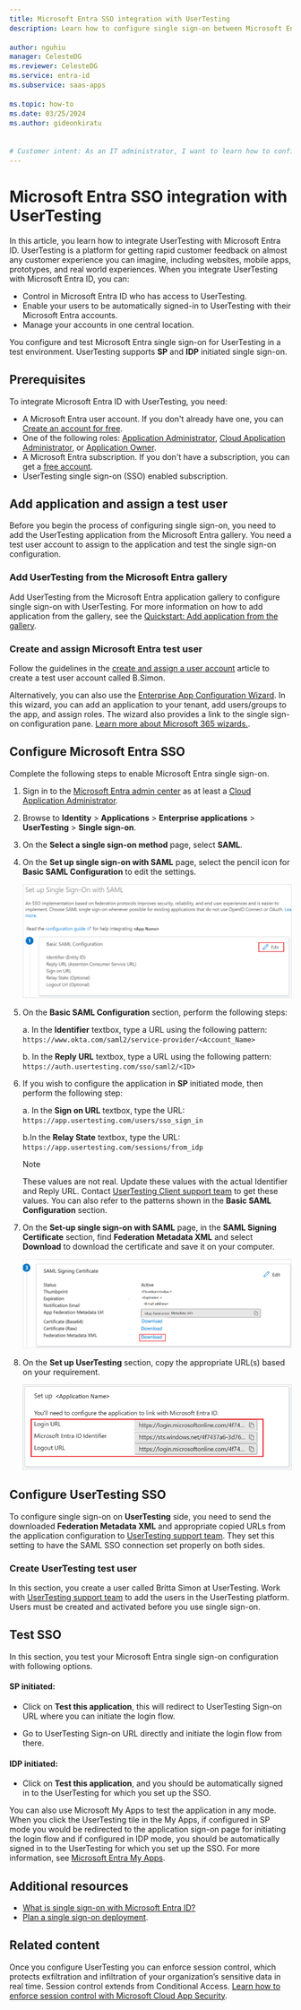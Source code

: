 ```yaml
---
title: Microsoft Entra SSO integration with UserTesting
description: Learn how to configure single sign-on between Microsoft Entra ID and UserTesting.

author: nguhiu
manager: CelesteDG
ms.reviewer: CelesteDG
ms.service: entra-id
ms.subservice: saas-apps

ms.topic: how-to
ms.date: 03/25/2024
ms.author: gideonkiratu


# Customer intent: As an IT administrator, I want to learn how to configure single sign-on between Microsoft Entra ID and UserTesting so that I can control who has access to UserTesting, enable automatic sign-in with Microsoft Entra accounts, and manage my accounts in one central location.
---
```


# Microsoft Entra SSO integration with UserTesting

In this article, you learn how to integrate UserTesting with Microsoft Entra ID. UserTesting is a platform for getting rapid customer feedback on almost any customer experience you can imagine, including websites, mobile apps, prototypes, and real world experiences. When you integrate UserTesting with Microsoft Entra ID, you can:

* Control in Microsoft Entra ID who has access to UserTesting.
* Enable your users to be automatically signed-in to UserTesting with their Microsoft Entra accounts.
* Manage your accounts in one central location.

You configure and test Microsoft Entra single sign-on for UserTesting in a test environment. UserTesting supports **SP** and **IDP** initiated single sign-on.

## Prerequisites

To integrate Microsoft Entra ID with UserTesting, you need:

* A Microsoft Entra user account. If you don't already have one, you can [Create an account for free](https://azure.microsoft.com/free/?WT.mc_id=A261C142F).
* One of the following roles: [Application Administrator](/entra/identity/role-based-access-control/permissions-reference#application-administrator), [Cloud Application Administrator](/entra/identity/role-based-access-control/permissions-reference#cloud-application-administrator), or [Application Owner](/entra/fundamentals/users-default-permissions#owned-enterprise-applications).
* A Microsoft Entra subscription. If you don't have a subscription, you can get a [free account](https://azure.microsoft.com/free/).
* UserTesting single sign-on (SSO) enabled subscription.

## Add application and assign a test user

Before you begin the process of configuring single sign-on, you need to add the UserTesting application from the Microsoft Entra gallery. You need a test user account to assign to the application and test the single sign-on configuration.

<a name='add-usertesting-from-the-azure-ad-gallery'></a>

### Add UserTesting from the Microsoft Entra gallery

Add UserTesting from the Microsoft Entra application gallery to configure single sign-on with UserTesting. For more information on how to add application from the gallery, see the [Quickstart: Add application from the gallery](~/identity/enterprise-apps/add-application-portal.md).

<a name='create-and-assign-azure-ad-test-user'></a>

### Create and assign Microsoft Entra test user

Follow the guidelines in the [create and assign a user account](~/identity/enterprise-apps/add-application-portal-assign-users.md) article to create a test user account called B.Simon.

Alternatively, you can also use the [Enterprise App Configuration Wizard](https://portal.office.com/AdminPortal/home?Q=Docs#/azureadappintegration). In this wizard, you can add an application to your tenant, add users/groups to the app, and assign roles. The wizard also provides a link to the single sign-on configuration pane. [Learn more about Microsoft 365 wizards.](/microsoft-365/admin/misc/azure-ad-setup-guides). 

<a name='configure-azure-ad-sso'></a>

## Configure Microsoft Entra SSO

Complete the following steps to enable Microsoft Entra single sign-on.

1. Sign in to the [Microsoft Entra admin center](https://entra.microsoft.com) as at least a [Cloud Application Administrator](~/identity/role-based-access-control/permissions-reference.md#cloud-application-administrator).
1. Browse to **Identity** > **Applications** > **Enterprise applications** > **UserTesting** > **Single sign-on**.
1. On the **Select a single sign-on method** page, select **SAML**.
1. On the **Set up single sign-on with SAML** page, select the pencil icon for **Basic SAML Configuration** to edit the settings.

   ![Screenshot shows how to edit Basic SAML Configuration.](common/edit-urls.png "Basic Configuration")

1. On the **Basic SAML Configuration** section, perform the following steps:

    a. In the **Identifier** textbox, type a URL using the following pattern:
    `https://www.okta.com/saml2/service-provider/<Account_Name>`

    b. In the **Reply URL** textbox, type a URL using the following pattern:
    ` https://auth.usertesting.com/sso/saml2/<ID>`

1. If you wish to configure the application in **SP** initiated mode, then perform the following step:

    a. In the **Sign on URL** textbox, type the URL:
    `https://app.usertesting.com/users/sso_sign_in`

    b.In the **Relay State** textbox, type the URL:
    `https://app.usertesting.com/sessions/from_idp`

     > [!NOTE]
    > These values are not real. Update these values with the actual Identifier and Reply URL. Contact [UserTesting Client support team](mailto:support@usertesting.com) to get these values. You can also refer to the patterns shown in the **Basic SAML Configuration** section.
    
1. On the **Set-up single sign-on with SAML** page, in the **SAML Signing Certificate** section, find **Federation Metadata XML** and select **Download** to download the certificate and save it on your computer.

    ![Screenshot shows the Certificate download link.](common/metadataxml.png "Certificate")

1. On the **Set up UserTesting** section, copy the appropriate URL(s) based on your requirement.

	![Screenshot shows to copy configuration appropriate URL.](common/copy-configuration-urls.png "Metadata")

## Configure UserTesting SSO

To configure single sign-on on **UserTesting** side, you need to send the downloaded **Federation Metadata XML** and appropriate copied URLs from the application configuration to [UserTesting support team](mailto:support@usertesting.com). They set this setting to have the SAML SSO connection set properly on both sides.

### Create UserTesting test user

In this section, you create a user called Britta Simon at UserTesting. Work with [UserTesting support team](mailto:support@usertesting.com) to add the users in the UserTesting platform. Users must be created and activated before you use single sign-on.

## Test SSO 

In this section, you test your Microsoft Entra single sign-on configuration with following options. 

#### SP initiated:

* Click on **Test this application**, this will redirect to UserTesting Sign-on URL where you can initiate the login flow.  

* Go to UserTesting Sign-on URL directly and initiate the login flow from there.

#### IDP initiated:

* Click on **Test this application**, and you should be automatically signed in to the UserTesting for which you set up the SSO. 

You can also use Microsoft My Apps to test the application in any mode. When you click the UserTesting tile in the My Apps, if configured in SP mode you would be redirected to the application sign-on page for initiating the login flow and if configured in IDP mode, you should be automatically signed in to the UserTesting for which you set up the SSO. For more information, see [Microsoft Entra My Apps](/azure/active-directory/manage-apps/end-user-experiences#azure-ad-my-apps).

## Additional resources

* [What is single sign-on with Microsoft Entra ID?](~/identity/enterprise-apps/what-is-single-sign-on.md)
* [Plan a single sign-on deployment](~/identity/enterprise-apps/plan-sso-deployment.md).

## Related content

Once you configure UserTesting you can enforce session control, which protects exfiltration and infiltration of your organization’s sensitive data in real time. Session control extends from Conditional Access. [Learn how to enforce session control with Microsoft Cloud App Security](/cloud-app-security/proxy-deployment-aad).
